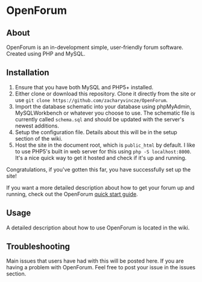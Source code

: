 # OpenForum
## About
OpenForum is an in-development simple, user-friendly forum software.  Created using PHP and MySQL.

## Installation
1. Ensure that you have both MySQL and PHP5+ installed.
2. Either clone or download this repository.  Clone it directly from the site or use `git clone https://github.com/zacharyvincze/OpenForum`.
3. Import the database schematic into your database using phpMyAdmin, MySQLWorkbench or whatever you choose to use.  The schematic file is currently called `schema.sql` and should be updated with the server's newest additions.
4. Setup the configuration file.  Details about this will be in the setup section of the wiki.
5. Host the site in the document root, which is `public_html` by default.  I like to use PHP5's built in web server for this using `php -S localhost:8000`.  It's a nice quick way to get it hosted and check if it's up and running.

Congratulations, if you've gotten this far, you have successfully set up the site!

If you want a more detailed description about how to get your forum up and running, check out the OpenForum [quick start guide](https://github.com/zacharyvincze/OpenForum/wiki/Quick-Start).

## Usage
A detailed description about how to use OpenForum is located in the wiki.

## Troubleshooting
Main issues that users have had with this will be posted here.  If you are having a problem with OpenForum.  Feel free to post your issue in the issues section.
